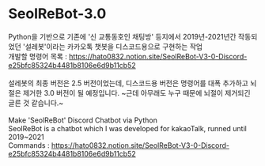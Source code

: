 # SeolReBot-3.0
Python을 기반으로 기존에 '신 교통동호인 채팅방' 등지에서 2019년-2021년간 작동되었던 '설레봇'이라는 카카오톡 챗봇을 디스코드용으로 구현하는 작업<br>
개발할 명령어 목록 : https://hato0832.notion.site/SeolReBot-V3-0-Discord-e25bfc85324b4481b8106e6d9b11cb52<br><br>
설레봇의 최종 버전은 2.5 버전이었는데, 디스코드용 버전은 명령어를 대폭 추가하고 뇌절은 제거한 3.0 버전이 될 예정입니다. ~근데 아무래도 누구 때문에 뇌절이 제거되긴 글른 것 같습니다.~<br><br>
Make 'SeolReBot' Discord Chatbot via Python<br>
SeolReBot is a chatbot which I was developed for kakaoTalk, runned until 2019~2021<br>
Commands : https://hato0832.notion.site/SeolReBot-V3-0-Discord-e25bfc85324b4481b8106e6d9b11cb52

